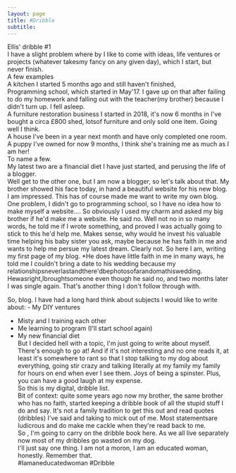 ```yaml
---
layout: page
title: #Dribble
subtitle:   
---
```


Ellis' dribble
 #1 <br>
I have a slight problem where by I like to come with ideas, life ventures or projects (whatever takesmy fancy on any given day), which I start, but never finish. <br>
A few examples <br>
A kitchen I started 5 months ago and still haven't finished,<br>
Programming school, which started in May'17. I gave up on that after failing to do my homework and falling out with the teacher(my brother) because I didn't turn up. I fell asleep.<br>
A furniture restoration business I started in 2018, it's now 6 months in I've bought a circa £800 shed, lotsof furniture and only sold one item. Going well I think.<br>
A house I've been in a year next month and have only completed one room.<br>
A puppy I've owned for now 9 months, I think she's training me as much as I am her!<br>
To name a few.<br>
My latest two are a financial diet I have just started, and perusing the life of a blogger.<br>
Well get to the other one, but I am now a blogger, so let's talk about that. My brother showed his face today, in hand a beautiful website for his new blog. I am impressed. This has of course made me want to write my own blog. One problem, I didn't go to programming school, so I have no idea how to make myself a website.... So obviously I used my charm and asked my big brother if he'd make me a website. He said no. Well not no in so many words, he told me if I wrote something, and proved I was actually going to stick to this he'd help me. Makes sense, why would he invest his valuable time helping his baby sister you ask, maybe because he has faith in me and wants to help me persue my latest dream. Clearly not. So here I am, writing my first page of my blog. *He does have little faith in me in many ways, he told me I couldn't bring a date to his wedding because my relationshipsneverlastandthere'dbephotosofarandomathiswedding. Hewasright,Ibroughtsomeone even though he said no, and two months later I was single again. That's another thing I don't follow through with. <br>
 
So, blog. I have had a long hard think about subjects I would like to write about: - My DIY ventures<br>
- Misty and I training each other<br>
- Me learning to program (I'll start school again)<br>
- My new financial diet<br>
But I decided hell with a topic, I'm just going to write about myself. There's enough to go at! And if it's not interesting and no one reads it, at least it's somewhere to rant so that I stop talking to my dog about everything, going stir crazy and talking literally at my family my family for hours on end when ever I see them. Joys of being a spinster. Plus, you can have a good laugh at my expense.<br>
So this is my digital, dribble list.<br>
Bit of context: quite some years ago now my brother, the same brother who has no faith, started keeping a dribble book of all the stupid stuff I do and say. It's not a family tradition to get this out and read quotes (dribbles) I've said and taking to mick out of me. Most statementsare ludicrous and do make me cackle when they're read back to me.<br>
So , I'm going to carry on the dribble book here. As we all live separately now most of my dribbles go wasted on my dog.<br>
I'll just say one thing. I am not a moron, I am an educated woman, honestly. Remember that.<br>
#Iamaneducatedwoman #Dribble
 

